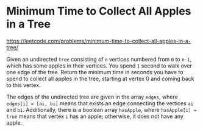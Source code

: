 # Minimum Time to Collect All Apples in a Tree

https://leetcode.com/problems/minimum-time-to-collect-all-apples-in-a-tree/

Given an undirected `tree` consisting of `n` vertices numbered from `0` to `n-1`, which has some apples in their vertices. You spend `1` second to walk over one edge of the tree. Return the minimum time in seconds you have to spend to collect all apples in the tree, starting at vertex 0 and coming back to this vertex.

The edges of the undirected tree are given in the array `edges`, where `edges[i] = [ai, bi]` means that exists an edge connecting the vertices `ai` and `bi`. Additionally, there is a boolean array `hasApple`, where `hasApple[i] = true` means that vertex `i` has an apple; otherwise, it does not have any apple.
